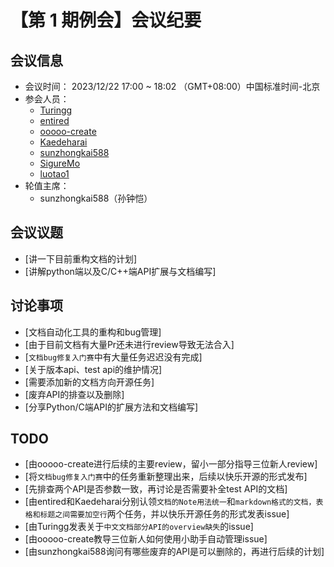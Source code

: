 # 【第 1 期例会】会议纪要

## 会议信息

- 会议时间：
    2023/12/22 17:00 ~ 18:02 （GMT+08:00）中国标准时间-北京
- 参会人员：
  * [Turingg](https://github.com/Turingg)
  * [entired](https://github.com/entired)
  * [ooooo-create](https://github.com/ooooo-create)
  * [Kaedeharai](https://github.com/Kaedeharai)
  * [sunzhongkai588](https://github.com/sunzhongkai588)
  * [SigureMo](https://github.com/SigureMo)
  * [luotao1](https://github.com/luotao1)
- 轮值主席：
  * sunzhongkai588（孙钟恺）

## 会议议题

- [讲一下目前重构文档的计划]
- [讲解python端以及C/C++端API扩展与文档编写]

## 讨论事项

- [文档自动化工具的重构和bug管理]
- [由于目前文档有大量Pr还未进行review导致无法合入]
- [`文档bug修复入门赛`中有大量任务迟迟没有完成]
- [关于版本api、test api的维护情况]
- [需要添加新的文档方向开源任务]
- [废弃API的排查以及删除]
- [分享Python/C端API的扩展方法和文档编写]

## TODO

- [由ooooo-create进行后续的主要review，留小一部分指导三位新人review]
- [将`文档bug修复入门赛`中的任务重新整理出来，后续以快乐开源的形式发布]
- [先排查两个API是否参数一致，再讨论是否需要补全test API的文档]
- [由entired和Kaedeharai分别认领`文档的Note用法统一`和`markdown格式的文档，表格和标题之间需要加空行`两个任务，并以快乐开源任务的形式发表issue]
- [由Turingg发表关于`中文文档部分API的overview缺失`的issue]
- [由ooooo-create教导三位新人如何使用小助手自动管理issue]
- [由sunzhongkai588询问有哪些废弃的API是可以删除的，再进行后续的计划]